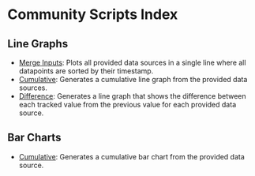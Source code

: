 # Community Scripts Index

## Line Graphs
- [Merge Inputs](./line-graphs/merge-inputs/README.md): Plots all provided data sources in a single line where all datapoints are sorted by their timestamp.
- [Cumulative](./line-graphs/cumulative/README.md): Generates a cumulative line graph from the provided data sources.
- [Difference](./line-graphs/difference/README.md): Generates a line graph that shows the difference between each tracked value from the previous value for each provided data source.

## Bar Charts
- [Cumulative](./bar-charts/cumulative/README.md): Generates a cumulative bar chart from the provided data source.

